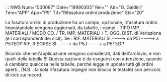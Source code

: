  :  : NWS Num="000067" Date="19990305" Rel="" Atr="G. Galdini" Tem="APP" App="P5" Tit="Rifasatura ordini produzione" Sts="20"

La fasatura ordini di produzione ha un campo, opzionale, rifasatura ordini. Impostandolo vengono aggiornati, da tabelle, i campi - TIPO IMP. MATERIALI / MODO CO. / TR. IMP. MATERIALI / T. OGG.
DIST. di Variazione (e i corrispondenti dei cicli).
Se : 
RIF. MATERIALI
SI ----> da P5I  ----> a P5TEOP
RIF. RISORSE
SI ----> da P5J ----> a P5TEOP

Ricordo che nell'applicazione vengono considerati, dati dell'archivio, e non quelli della tabella !!!
Questa opzione è da eseguirsi con attenzione, quando è cambiato qualcosa nelle tabelle, perchè legge in update tutti gli ordini aperti., (N.B. :  la sola rifasatura impegni non blocca le testate)
con pericolo di lock sui record.

